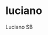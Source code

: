 # luciano
Luciano SB
<DOCTYPE html><head><style><meta charset="utf-8">


</td><td></td></tr></table>table
<marquee><h2 color="orange">!!!welcome!Felicidades!!!!!</h2></marquee><br>

<p><img width="70px" height="75px" src="https://i.pinimg.com/originals/ec/dc/a4/ecdca4d629fd84b6d631453dea87efce.jpg"></p><br>
<a href="https://relogioonline.com.br/horario/">RelógioHorario de Brasilia</a><br>

<img width="170px" heith="175px" src="https://i.gifer.com/origin/1b/1b2cab842431d264ee023d93f3ac30b6.gif">


<table><tr>

<td><img  width="170px" height="150"src="https://i.pinimg.com/originals/2a/a1/cb/2aa1cb32c2ea95d228a316aa4f552de8.gif"></td><br><br><br>
<td><img  width="170px" height="150"src="https://i.pinimg.com/originals/99/9b/2b/999b2b655462a5b946baa75fad26622d.gif"></td>
<td><img  width="170px" height="150"src="https://66.media.tumblr.com/tumblr_mc7o71oiSz1qasthro1_400.gif"></td>

<td><img  width="170px" height="150"src="https://gifs.eco.br/wp-content/uploads/2022/07/gifs-de-aquario-5.gif"></td>
<td><img  width="170px" height="150"src="https://gifs.eco.br/wp-content/uploads/2022/09/gifs-de-peixes-no-fundo-do-mar-17.gif"></td>
<td><img  width="170px" height="150"src="https://media2.giphy.com/media/f6ybNnrdS7dzroVYaM/giphy.gif?cid=790b76114d765ea6ae4668b0905a2888e4438ffb7c160827&rid=giphy.gif&ct=g"></td>
<td><img width="170px" heith="150px" src="https://i.pinimg.com/originals/9d/04/10/9d041017e458e4dcfc3e4a300e8ba710.gif"></td>
</tr></table><br>






<table><tr>

<td><img  width="170px" height="150"src="https://i.pinimg.com/236x/96/e5/fc/96e5fc5aa7bf27abb15d1e1068d827b2.jpg"></td><br><br><br>
<td><img align="center" width="350" height="65"  src="https://i.pinimg.com/originals/b0/9b/40/b09b402aa6d50a44d62e7d331d45d90d.png"></td>
<td alingn="center"><img width="100px" heith="75px" src="https://phoneky.co.uk/thumbs/screensavers/down/nature/seashell_31lb7v2v.gif"></td><br>
</tr></table><br>
<pre>
<h1>LUCIANO DOS SANTOS BORBA :
PERFIL:43 YERS OLD
SOLTEIRO MORA NA CIDADE DE RIO PARDO ESTADO DO 
RIO GRANDE DO SUL
SUAS PREFERENCIAS ESTÃO NAS AREAS DE INFORMAÇÕES, CULINARIAS 
FESTAS E VIAJENS PARA PARAIZOS 'PRAIAS'.
SE SENTE PREVILEGIADO POR MORAR NA CIDADE DE
RIO PARDO RIO GRANDE DO SUL PAIS BRASIL,
ECONOMICAMENTE ESTA ESTAVEL,PAIXÕES SUA FAMILIA E 
SEUS ESTUDOS,PARTICIPA DE FESTAS E
 GOSTA DE CERVEJA E FESTAS NOTURNAS,ATÉ VIAJA PARA
 TAIS FINS, ESTILO MUSICAIS HITS POP,
 ROCK, LIRICAS ERUDITAS, COUNTRY, BLUES,JASS  
 PARA MAIORES INFORMAÇÕES 
E INTERECE POR LUCIANO ENTRE EM CONTATO COM ELE.</h1><br>

<table><tr><td><button><a href="https://cryptovotelist.com/coin/feng-shuy-coin"><img width="85" height="65" src="https://i.pinimg.com/564x/a3/c8/ea/a3c8eabd5b4d9a915d0d43231bd1e06f.jpg"></a></button></td>
<td><button><a href="http://www.radio-ao-vivo.com/embed/radio-da-web-455096"><img width="85" height="65"src="https://i.pinimg.com/originals/fd/6e/db/fd6edbb0587f706756d5bae192e355b3.png"></a></button></td></tr></table>
<hr>
<p><a href="https://bscscan.com/token/0x19d45DA4C5Fb97C2ed80E48507F6bab162b54b08">
<img width="85" height="65"src="https://i.pinimg.com/564x/11/12/19/1112191c4863475bc7ba769196fde129.jpg"></a>
<h3><adress>contact:<a href="mailto:viajante963@bol.com">viajante963@bol.com</a></adress></h3><br></hr></p><br>


<h2="pink"><N>TOKENS</N></h2>
<a href="https://p-earth-o.blogspot.com/">P.EARTH.O</a><BR>
<a href="https://tokencanadiantruckers.blogspot.com/">TOKENCANADIANTRUCKERS</a>
<doc type html><html><head>

<meta charset="utf-8">

</head><body>




<table><tr><th><h3>Callcenter with luciano</h3></th></tr>
<tr>
<td><img border class="size-orange"width="185px" height="185px" src="https://i.pinimg.com/236x/b8/2a/a6/b82aa6a411c8e04e06f8ecded3be70c4.jpg">
</td></tr></table><br>
<table><tr>

<td><a href=""><img width="75px" height="35px" src="https://i.pinimg.com/236x/63/9e/e2/639ee2c8efaa71ac5ed3dbda20bdaab3.jpg"></a></td>

<td><a href="https://discord.com/login"><img width="75px" height="35px" src="https://i.pinimg.com/564x/e6/db/a2/e6dba2ce1a240d930b41ba798d29afcd.jpg"</a></td><br>
<td><a href=""><img width="75px" height="35px" src="https://i.pinimg.com/564x/86/24/68/862468deb0db0acaac51c4e3d06a21ba.jpg"></a></td>

</tr></table>
<p>Discord:lucianosb#8010</p>

</body></html>
 
</body></html>
